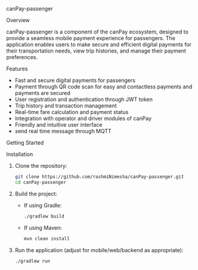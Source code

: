 canPay-passenger

Overview

canPay-passenger is a component of the canPay ecosystem, designed to provide a seamless mobile payment experience for passengers. The application enables users to make secure and efficient digital payments for their transportation needs, view trip histories, and manage their payment preferences.

Features

- Fast and secure digital payments for passengers
- Payment through QR code scan for easy and contactless payments and payments are secured
- User registration and authentication through JWT token
- Trip history and transaction management
- Real-time fare calculation and payment status
- Integration with operator and driver modules of canPay
- Friendly and intuitive user interface
- send real time message through MQTT

Getting Started

Installation

1. Clone the repository:
   ```bash
   git clone https://github.com/rashmiNimesha/canPay-passenger.git
   cd canPay-passenger
   ```
2. Build the project:
   - If using Gradle:
     ```bash
     ./gradlew build
     ```
   - If using Maven:
     ```bash
     mvn clean install
     ```

3. Run the application (adjust for mobile/web/backend as appropriate):
   ```bash
   ./gradlew run
   ```
